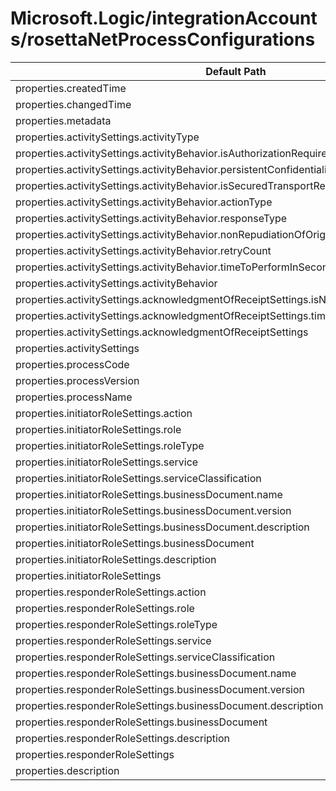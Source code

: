 # Microsoft.Logic/integrationAccounts/rosettaNetProcessConfigurations

| Default Path | Alias |
|---|---|
| properties.createdTime | Microsoft.Logic/integrationAccounts/rosettaNetProcessConfigurations/createdTime |
| properties.changedTime | Microsoft.Logic/integrationAccounts/rosettaNetProcessConfigurations/changedTime |
| properties.metadata | Microsoft.Logic/integrationAccounts/rosettaNetProcessConfigurations/metadata |
| properties.activitySettings.activityType | Microsoft.Logic/integrationAccounts/rosettaNetProcessConfigurations/activitySettings.activityType |
| properties.activitySettings.activityBehavior.isAuthorizationRequired | Microsoft.Logic/integrationAccounts/rosettaNetProcessConfigurations/activitySettings.activityBehavior.isAuthorizationRequired |
| properties.activitySettings.activityBehavior.persistentConfidentialityScope | Microsoft.Logic/integrationAccounts/rosettaNetProcessConfigurations/activitySettings.activityBehavior.persistentConfidentialityScope |
| properties.activitySettings.activityBehavior.isSecuredTransportRequired | Microsoft.Logic/integrationAccounts/rosettaNetProcessConfigurations/activitySettings.activityBehavior.isSecuredTransportRequired |
| properties.activitySettings.activityBehavior.actionType | Microsoft.Logic/integrationAccounts/rosettaNetProcessConfigurations/activitySettings.activityBehavior.actionType |
| properties.activitySettings.activityBehavior.responseType | Microsoft.Logic/integrationAccounts/rosettaNetProcessConfigurations/activitySettings.activityBehavior.responseType |
| properties.activitySettings.activityBehavior.nonRepudiationOfOriginAndContent | Microsoft.Logic/integrationAccounts/rosettaNetProcessConfigurations/activitySettings.activityBehavior.nonRepudiationOfOriginAndContent |
| properties.activitySettings.activityBehavior.retryCount | Microsoft.Logic/integrationAccounts/rosettaNetProcessConfigurations/activitySettings.activityBehavior.retryCount |
| properties.activitySettings.activityBehavior.timeToPerformInSeconds | Microsoft.Logic/integrationAccounts/rosettaNetProcessConfigurations/activitySettings.activityBehavior.timeToPerformInSeconds |
| properties.activitySettings.activityBehavior | Microsoft.Logic/integrationAccounts/rosettaNetProcessConfigurations/activitySettings.activityBehavior |
| properties.activitySettings.acknowledgmentOfReceiptSettings.isNonRepudiationRequired | Microsoft.Logic/integrationAccounts/rosettaNetProcessConfigurations/activitySettings.acknowledgmentOfReceiptSettings.isNonRepudiationRequired |
| properties.activitySettings.acknowledgmentOfReceiptSettings.timeToAcknowledgeInSeconds | Microsoft.Logic/integrationAccounts/rosettaNetProcessConfigurations/activitySettings.acknowledgmentOfReceiptSettings.timeToAcknowledgeInSeconds |
| properties.activitySettings.acknowledgmentOfReceiptSettings | Microsoft.Logic/integrationAccounts/rosettaNetProcessConfigurations/activitySettings.acknowledgmentOfReceiptSettings |
| properties.activitySettings | Microsoft.Logic/integrationAccounts/rosettaNetProcessConfigurations/activitySettings |
| properties.processCode | Microsoft.Logic/integrationAccounts/rosettaNetProcessConfigurations/processCode |
| properties.processVersion | Microsoft.Logic/integrationAccounts/rosettaNetProcessConfigurations/processVersion |
| properties.processName | Microsoft.Logic/integrationAccounts/rosettaNetProcessConfigurations/processName |
| properties.initiatorRoleSettings.action | Microsoft.Logic/integrationAccounts/rosettaNetProcessConfigurations/initiatorRoleSettings.action |
| properties.initiatorRoleSettings.role | Microsoft.Logic/integrationAccounts/rosettaNetProcessConfigurations/initiatorRoleSettings.role |
| properties.initiatorRoleSettings.roleType | Microsoft.Logic/integrationAccounts/rosettaNetProcessConfigurations/initiatorRoleSettings.roleType |
| properties.initiatorRoleSettings.service | Microsoft.Logic/integrationAccounts/rosettaNetProcessConfigurations/initiatorRoleSettings.service |
| properties.initiatorRoleSettings.serviceClassification | Microsoft.Logic/integrationAccounts/rosettaNetProcessConfigurations/initiatorRoleSettings.serviceClassification |
| properties.initiatorRoleSettings.businessDocument.name | Microsoft.Logic/integrationAccounts/rosettaNetProcessConfigurations/initiatorRoleSettings.businessDocument.name |
| properties.initiatorRoleSettings.businessDocument.version | Microsoft.Logic/integrationAccounts/rosettaNetProcessConfigurations/initiatorRoleSettings.businessDocument.version |
| properties.initiatorRoleSettings.businessDocument.description | Microsoft.Logic/integrationAccounts/rosettaNetProcessConfigurations/initiatorRoleSettings.businessDocument.description |
| properties.initiatorRoleSettings.businessDocument | Microsoft.Logic/integrationAccounts/rosettaNetProcessConfigurations/initiatorRoleSettings.businessDocument |
| properties.initiatorRoleSettings.description | Microsoft.Logic/integrationAccounts/rosettaNetProcessConfigurations/initiatorRoleSettings.description |
| properties.initiatorRoleSettings | Microsoft.Logic/integrationAccounts/rosettaNetProcessConfigurations/initiatorRoleSettings |
| properties.responderRoleSettings.action | Microsoft.Logic/integrationAccounts/rosettaNetProcessConfigurations/responderRoleSettings.action |
| properties.responderRoleSettings.role | Microsoft.Logic/integrationAccounts/rosettaNetProcessConfigurations/responderRoleSettings.role |
| properties.responderRoleSettings.roleType | Microsoft.Logic/integrationAccounts/rosettaNetProcessConfigurations/responderRoleSettings.roleType |
| properties.responderRoleSettings.service | Microsoft.Logic/integrationAccounts/rosettaNetProcessConfigurations/responderRoleSettings.service |
| properties.responderRoleSettings.serviceClassification | Microsoft.Logic/integrationAccounts/rosettaNetProcessConfigurations/responderRoleSettings.serviceClassification |
| properties.responderRoleSettings.businessDocument.name | Microsoft.Logic/integrationAccounts/rosettaNetProcessConfigurations/responderRoleSettings.businessDocument.name |
| properties.responderRoleSettings.businessDocument.version | Microsoft.Logic/integrationAccounts/rosettaNetProcessConfigurations/responderRoleSettings.businessDocument.version |
| properties.responderRoleSettings.businessDocument.description | Microsoft.Logic/integrationAccounts/rosettaNetProcessConfigurations/responderRoleSettings.businessDocument.description |
| properties.responderRoleSettings.businessDocument | Microsoft.Logic/integrationAccounts/rosettaNetProcessConfigurations/responderRoleSettings.businessDocument |
| properties.responderRoleSettings.description | Microsoft.Logic/integrationAccounts/rosettaNetProcessConfigurations/responderRoleSettings.description |
| properties.responderRoleSettings | Microsoft.Logic/integrationAccounts/rosettaNetProcessConfigurations/responderRoleSettings |
| properties.description | Microsoft.Logic/integrationAccounts/rosettaNetProcessConfigurations/description |

